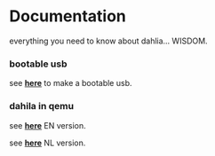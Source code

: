 # Documentation

everything you need to know about dahlia... WISDOM.

### bootable usb 

see **[here](https://github.com/HexaOneOfficial/documentation/blob/master/how%20to%20make%20a%20bootable%20usb.md/)** to make a bootable usb.

### dahila in qemu 

see **[here](https://github.com/HexaOneOfficial/documentation/blob/master/run%20dahila%20in%20qemu/EN.md/)** EN version.

see **[here](https://github.com/HexaOneOfficial/documentation/blob/master/run%20dahila%20in%20qemu/NL.md/)** NL version.
